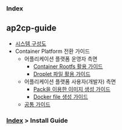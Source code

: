 ### Index

## ap2cp-guide
- [시스템 구성도](./install-guide/architecture/architecture.md) 
- Container Platform 전환 가이드
  + 어플리케이션 플랫폼 운영자 측면
    - [Container Rootfs 활용 가이드](./install-guide/running-app/container-rootfs/container-rootfs-guide.md)  
    - [Droplet 파일 활용 가이드](./install-guide/running-app/droplet/droplet-guide.md)  
  + 어플리케이션 플랫폼 사용자(개발자) 측면
    - [Pack을 이용한 이미지 생성 가이드](./install-guide/pack/pack-guide.md)  
    - [Docker file 생성 가이드](./install-guide/dockerfile/dockerfile-guide.md)  
  + [공통 가이드](./install-guide/common/common-guide.md)
  
### [Index](https://github.com/K-PaaS/ap2cp-guide) > Install Guide

